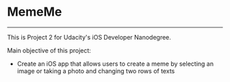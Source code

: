 # MemeMe

---

This is Project 2 for Udacity's iOS Developer Nanodegree.

Main objective of this project:

* Create an iOS app that allows users to create a meme by selecting an image or taking a photo and changing two rows of texts